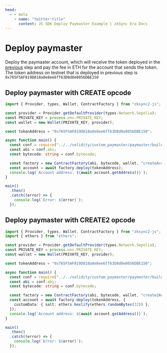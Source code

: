 ```yaml
---
head:
  - - meta
    - name: "twitter:title"
      content: JS SDK Deploy Paymaster Example | zkSync Era Docs
---
```


# Deploy paymaster

Deploy the paymaster account, which will receive the token deployed in the [previous](deploy-token.md) step and pay the fee in ETH for the account that
sends the token. The token address on testnet that is deployed in previous step is `0x765F5AF819D818a8e8ee6ff63D8d0e8056DBE150`

## Deploy paymaster with CREATE opcode

```ts
import { Provider, types, Wallet, ContractFactory } from "zksync2-js";

const provider = Provider.getDefaultProvider(types.Network.Sepolia);
const PRIVATE_KEY = process.env.PRIVATE_KEY;
const wallet = new Wallet(PRIVATE_KEY, provider);

const tokenAddress = "0x765F5AF819D818a8e8ee6ff63D8d0e8056DBE150";

async function main() {
  const conf = require("../../solidity/custom_paymaster/paymaster/build/Paymaster.json");
  const abi = conf.abi;
  const bytecode: string = conf.bytecode;

  const factory = new ContractFactory(abi, bytecode, wallet, "createAccount");
  const account = await factory.deploy(tokenAddress);
  console.log(`Account address: ${await account.getAddress()}`);
}

main()
  .then()
  .catch((error) => {
    console.log(`Error: ${error}`);
  });
```

## Deploy paymaster with CREATE2 opcode

```ts
import { Provider, types, Wallet, ContractFactory } from "zksync2-js";
import { ethers } from "ethers";

const provider = Provider.getDefaultProvider(types.Network.Sepolia);
const PRIVATE_KEY = process.env.PRIVATE_KEY;
const wallet = new Wallet(PRIVATE_KEY, provider);

const tokenAddress = "0x765F5AF819D818a8e8ee6ff63D8d0e8056DBE150";

async function main() {
  const conf = require("../../solidity/custom_paymaster/paymaster/build/Paymaster.json");
  const abi = conf.abi;
  const bytecode: string = conf.bytecode;

  const factory = new ContractFactory(abi, bytecode, wallet, "create2Account");
  const account = await factory.deploy(tokenAddress, {
    customData: { salt: ethers.hexlify(ethers.randomBytes(32)) },
  });
  console.log(`Account address: ${await account.getAddress()}`);
}

main()
  .then()
  .catch((error) => {
    console.log(`Error: ${error}`);
  });
```
